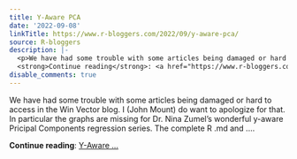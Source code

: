 ```yaml
---
title: Y-Aware PCA
date: '2022-09-08'
linkTitle: https://www.r-bloggers.com/2022/09/y-aware-pca/
source: R-bloggers
description: |-
  <p>We have had some trouble with some articles being damaged or hard to access in the Win Vector blog. I (John Mount) do want to apologize for that. In particular the graphs are missing for Dr. Nina Zumel’s wonderful y-aware Pricipal Components regression series. The complete R .md and ....</p>
  <strong>Continue reading</strong>: <a href="https://www.r-bloggers.com/2022/09/y-aware-pca/">Y-Aware ...
disable_comments: true
---
```

<p>We have had some trouble with some articles being damaged or hard to access in the Win Vector blog. I (John Mount) do want to apologize for that. In particular the graphs are missing for Dr. Nina Zumel’s wonderful y-aware Pricipal Components regression series. The complete R .md and ....</p>
<strong>Continue reading</strong>: <a href="https://www.r-bloggers.com/2022/09/y-aware-pca/">Y-Aware ...